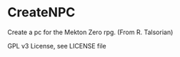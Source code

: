 CreateNPC
=========

Create a pc for the Mekton Zero rpg. (From R. Talsorian)


GPL v3 License, see LICENSE file
